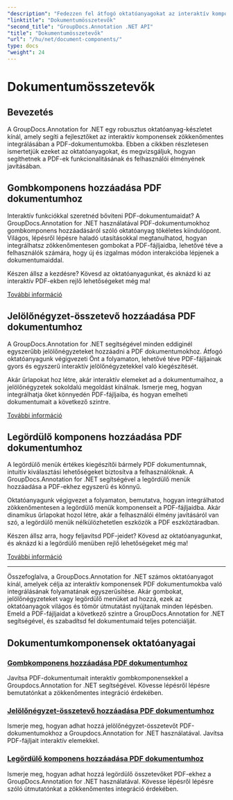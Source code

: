 ```yaml
---
"description": "Fedezzen fel átfogó oktatóanyagokat az interaktív komponensek, például gombok, jelölőnégyzetek és legördülő menük PDF dokumentumokba integrálásáról a GroupDocs.Annotation .NET használatával."
"linktitle": "Dokumentumösszetevők"
"second_title": "GroupDocs.Annotation .NET API"
"title": "Dokumentumösszetevők"
"url": "/hu/net/document-components/"
type: docs
"weight": 24
---
```


# Dokumentumösszetevők

## Bevezetés

A GroupDocs.Annotation for .NET egy robusztus oktatóanyag-készletet kínál, amely segíti a fejlesztőket az interaktív komponensek zökkenőmentes integrálásában a PDF-dokumentumokba. Ebben a cikkben részletesen ismertetjük ezeket az oktatóanyagokat, és megvizsgáljuk, hogyan segíthetnek a PDF-ek funkcionalitásának és felhasználói élményének javításában.

## Gombkomponens hozzáadása PDF dokumentumhoz

Interaktív funkciókkal szeretnéd bővíteni PDF-dokumentumaidat? A GroupDocs.Annotation for .NET használatával PDF-dokumentumokhoz gombkomponens hozzáadásáról szóló oktatóanyag tökéletes kiindulópont. Világos, lépésről lépésre haladó utasításokkal megtanulhatod, hogyan integrálhatsz zökkenőmentesen gombokat a PDF-fájljaidba, lehetővé téve a felhasználók számára, hogy új és izgalmas módon interakcióba lépjenek a dokumentumaiddal.

Készen állsz a kezdésre? Kövesd az oktatóanyagunkat, és aknázd ki az interaktív PDF-ekben rejlő lehetőségeket még ma!

[További információ](./add-button-component-to-pdf/)

## Jelölőnégyzet-összetevő hozzáadása PDF dokumentumhoz

A GroupDocs.Annotation for .NET segítségével minden eddiginél egyszerűbb jelölőnégyzeteket hozzáadni a PDF dokumentumokhoz. Átfogó oktatóanyagunk végigvezeti Önt a folyamaton, lehetővé téve PDF-fájljainak gyors és egyszerű interaktív jelölőnégyzetekkel való kiegészítését.

Akár űrlapokat hoz létre, akár interaktív elemeket ad a dokumentumaihoz, a jelölőnégyzetek sokoldalú megoldást kínálnak. Ismerje meg, hogyan integrálhatja őket könnyedén PDF-fájljaiba, és hogyan emelheti dokumentumait a következő szintre.

[További információ](./add-checkbox-component-to-pdf/)

## Legördülő komponens hozzáadása PDF dokumentumhoz

A legördülő menük értékes kiegészítői bármely PDF dokumentumnak, intuitív kiválasztási lehetőségeket biztosítva a felhasználóknak. A GroupDocs.Annotation for .NET segítségével a legördülő menük hozzáadása a PDF-ekhez egyszerű és könnyű.

Oktatóanyagunk végigvezet a folyamaton, bemutatva, hogyan integrálhatod zökkenőmentesen a legördülő menük komponenseit a PDF-fájljaidba. Akár dinamikus űrlapokat hozol létre, akár a felhasználói élmény javításáról van szó, a legördülő menük nélkülözhetetlen eszközök a PDF eszköztáradban.

Készen állsz arra, hogy feljavítsd PDF-jeidet? Kövesd az oktatóanyagunkat, és aknázd ki a legördülő menüben rejlő lehetőségeket még ma!

[További információ](./add-dropdown-component-to-pdf/)

---

Összefoglalva, a GroupDocs.Annotation for .NET számos oktatóanyagot kínál, amelyek célja az interaktív komponensek PDF dokumentumokba való integrálásának folyamatának egyszerűsítése. Akár gombokat, jelölőnégyzeteket vagy legördülő menüket ad hozzá, ezek az oktatóanyagok világos és tömör útmutatást nyújtanak minden lépésben. Emeld a PDF-fájljaidat a következő szintre a GroupDocs.Annotation for .NET segítségével, és szabadítsd fel dokumentumaid teljes potenciálját.
## Dokumentumkomponensek oktatóanyagai
### [Gombkomponens hozzáadása PDF dokumentumhoz](./add-button-component-to-pdf/)
Javítsa PDF-dokumentumait interaktív gombkomponensekkel a Groupdocs.Annotation for .NET segítségével. Kövesse lépésről lépésre bemutatónkat a zökkenőmentes integráció érdekében.
### [Jelölőnégyzet-összetevő hozzáadása PDF dokumentumhoz](./add-checkbox-component-to-pdf/)
Ismerje meg, hogyan adhat hozzá jelölőnégyzet-összetevőt PDF-dokumentumokhoz a Groupdocs.Annotation for .NET használatával. Javítsa PDF-fájljait interaktív elemekkel.
### [Legördülő komponens hozzáadása PDF dokumentumhoz](./add-dropdown-component-to-pdf/)
Ismerje meg, hogyan adhat hozzá legördülő összetevőket PDF-ekhez a GroupDocs.Annotation for .NET használatával. Kövesse lépésről lépésre szóló útmutatónkat a zökkenőmentes integráció érdekében.
